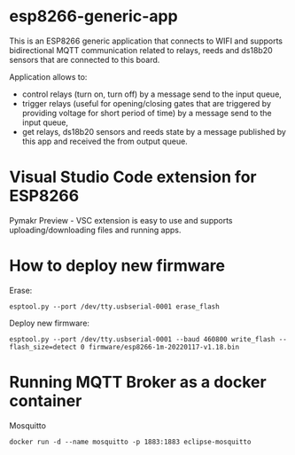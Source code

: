 # esp8266-generic-app
This is an ESP8266 generic application that connects to WIFI and supports bidirectional MQTT communication related to relays, reeds and ds18b20 sensors that are connected to this board.

Application allows to:
- control relays (turn on, turn off) by a message send to the input queue,
- trigger relays (useful for opening/closing gates that are triggered by providing voltage for short period of time) by a message send to the input queue,
- get relays, ds18b20 sensors and reeds state by a message published by this app and received  the from output queue.

# Visual Studio Code extension for ESP8266
Pymakr Preview - VSC extension is easy to use and supports uploading/downloading files and running apps.

# How to deploy new firmware
Erase:
```
esptool.py --port /dev/tty.usbserial-0001 erase_flash
```
Deploy new firmware:
```
esptool.py --port /dev/tty.usbserial-0001 --baud 460800 write_flash --flash_size=detect 0 firmware/esp8266-1m-20220117-v1.18.bin
```

# Running MQTT Broker as a docker container
Mosquitto
```
docker run -d --name mosquitto -p 1883:1883 eclipse-mosquitto
```